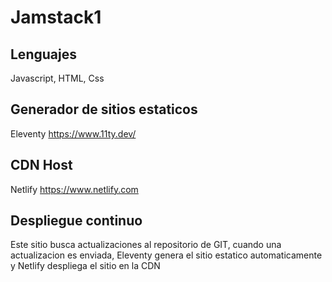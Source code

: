 # Jamstack1

## Lenguajes

Javascript, HTML, Css

## Generador de sitios estaticos

Eleventy
https://www.11ty.dev/

## CDN Host

Netlify
https://www.netlify.com

## Despliegue continuo

Este sitio busca actualizaciones al repositorio de GIT, cuando una actualizacion es enviada, Eleventy genera el sitio estatico automaticamente
y Netlify despliega el sitio en la CDN

